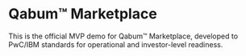 # Qabum™ Marketplace

This is the official MVP demo for Qabum™ Marketplace, developed to PwC/IBM standards for operational and investor-level readiness.
